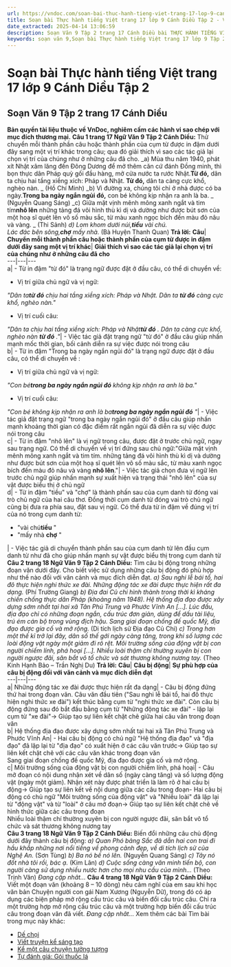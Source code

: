 ```yaml
---
url: https://vndoc.com/soan-bai-thuc-hanh-tieng-viet-trang-17-lop-9-canh-dieu-tap-2-322576
title: Soạn bài Thực hành tiếng Việt trang 17 lớp 9 Cánh Diều Tập 2 - VnDoc.com
date_extracted: 2025-04-14 13:06:59
description: Soạn Văn 9 Tập 2 trang 17 Cánh Diều bài THỰC HÀNH TIẾNG VIỆT gồm phần trả lời chi tiết, đầy đủ, bám sát các câu hỏi, yêu cầu trong SGK (chỉ có trên VnDoc). Mời các bạn tham khảo.
keywords: soạn văn 9,Soạn bài Thực hành tiếng Việt trang 17 lớp 9 Tập 2 Cánh Diều,Soạn bài Thực hành tiếng Việt lớp 9 trang 17 Tập 2 Cánh Diều,soạn văn 9 Tập 2 trang 17 Cánh Diều,Thực hành tiếng Việt trang 17 lớp 9 Tập 2 Cánh Diều,Thực hành tiếng Việt lớp 9 trang 17 Tập 2 Cánh Diều,văn 9,ngữ văn 9,soạn văn 9 Cánh Diều,soạn văn 9 tập 2,giải văn 9,soạn ngữ văn 9,giải ngữ văn 9,giải sgk ngữ văn 9
---
```


# Soạn bài Thực hành tiếng Việt trang 17 lớp 9 Cánh Diều Tập 2
## **Soạn Văn 9 Tập 2 trang 17 Cánh Diều**
**Bản quyền tài liệu thuộc về VnDoc, nghiêm cấm các hành vi sao chép với mục đích thương mại.**
**Câu 1 trang 17 Ngữ Văn 9 Tập 2 Cánh Diều:** Thử chuyển mỗi thành phần câu hoặc thành phần của cụm từ được in đậm dưới đây sang một vị trí khác trong câu; qua đó giải thích vì sao các tác giả lại chọn vị trí của chúng như ở những câu đã cho.
_a\) Mùa thu năm 1940, phát xít Nhật xâm lăng đến Đông Dương để mở thêm căn cứ đánh Đồng minh, thì bọn thực dân Pháp quỳ gối đầu hàng, mở cửa nước ta rước Nhật.**Từ đó,** dân ta chịu hai tầng xiềng xích: Pháp và Nhật. **Từ đó,** dân ta càng cực khổ, nghèo nàn. _
\(Hồ Chí Minh\)
_b\) Vì đường xa, chúng tôi chỉ ở nhà được có ba ngày.**Trong ba ngày ngắn ngủi đó,** con bé không kịp nhận ra anh là ba. _
\(Nguyễn Quang Sáng\)
_c\) Giữa mặt vịnh mênh mông xanh ngắt và tim tím**nhô lên** những tảng đá vôi hình thù kì dị và dường như được bút sơn của một hoạ sĩ quét lên vô số màu sắc, từ màu xanh ngọc bích đến màu đỏ nâu và vàng. _
\(Thi Sảnh\)
_d\) Lom khom dưới núi,**tiều** vài chú._  
_Lác đác bên sông,**chợ** mấy nhà._
\(Bà Huyện Thanh Quan\)
**Trả lời:**
**Câu**| **Chuyển mỗi thành phần câu hoặc thành phần của cụm từ được in đậm dưới đây sang một vị trí khác**| **Giải thích vì sao các tác giả lại chọn vị trí của chúng như ở những câu đã cho**  
---|---|---  
a| \- Từ in đậm "từ đó" là trạng ngữ được đặt ở đầu câu, có thể di chuyển về:
  * Vị trí giữa chủ ngữ và vị ngữ:

_"Dân ta**từ đó** chịu hai tầng xiềng xích: Pháp và Nhật. Dân ta **từ đó** càng cực khổ, nghèo nàn."_
  * Vị trí cuối câu:

_"Dân ta chịu hai tầng xiềng xích: Pháp và Nhật**từ đó** . Dân ta càng cực khổ, nghèo nàn **từ đó** ."_| \- Việc tác giả đặt trạng ngữ "từ đó" ở đầu câu giúp nhấn mạnh mốc thời gian, bối cảnh diễn ra sự việc được nói trong câu  
b| \- Từ in đậm "Trong ba ngày ngắn ngủi đó" là trạng ngữ được đặt ở đầu câu, có thể di chuyển về :
  * Vị trí giữa chủ ngữ và vị ngữ:

_"Con bé**trong ba ngày ngắn ngủi đó** không kịp nhận ra anh là ba."_
  * Vị trí cuối câu:

_"Con bé không kịp nhận ra anh là ba**trong ba ngày ngắn ngủi đó** "_| \- Việc tác giả đặt trạng ngữ "trong ba ngày ngắn ngủi đó" ở đầu câu giúp nhấn mạnh khoảng thời gian có đặc điểm rất ngắn ngủi đã diễn ra sự việc được nói trong câu  
c| \- Từ in đậm "nhô lên" là vị ngữ trong câu, được đặt ở trước chủ ngữ, ngay sau trạng ngữ. Có thể di chuyển về vị trí đứng sau chủ ngữ:"Giữa mặt vịnh mênh mông xanh ngắt và tim tím. những tảng đá vôi hình thù kì dị và dường như được bút sơn của một hoạ sĩ quét lên vô số màu sắc, từ màu xanh ngọc bích đến màu đỏ nâu và vàng **nhô lên**."| \- Việc tác giả chọn đưa vị ngữ lên trước chủ ngữ giúp nhấn mạnh sự xuất hiện và trạng thái "nhô lên" của sự vật được biểu thị ở chủ ngữ  
d| \- Từ in đậm "tiều" và "chợ" là thành phấn sau của cụm danh từ đóng vai trò chủ ngữ của hai câu thơ. Đồng thời cụm danh từ đóng vai trò chủ ngữ cũng bị đưa ra phía sau, đặt sau vị ngữ. Có thể đưa từ in đậm về đúng vị trí của nó trong cụm danh từ:
  * "vài chú**tiều** "
  * "mấy nhà **chợ** "

| \- Việc tác giả di chuyển thành phần sau của cụm danh từ lên đầu cụm danh từ như đã cho giúp nhấn mạnh sự vật được biểu thị trong cụm danh từ  
**Câu 2 trang 18 Ngữ Văn 9 Tập 2 Cánh Diều:** Tìm câu bị động trong những đoạn văn dưới đây. Cho biết việc sử dụng những câu bị động đó phù hợp như thế nào đối với văn cảnh và mục đích diễn đạt.
_a\) Sau nghi lễ bái tổ, hai đô thực hiện nghi thức xe đài. Những động tác xe đài được thực hiện rất đa dạng._
\(Phí Trường Giang\)
_b\) Địa đai Củ chi hình thành trong thời kì kháng chiến chống thực dân Pháp \(khoảng năm 1948\). Hệ thống địa đạo được xây dựng sớm nhất tại hai xã Tân Phú Trung và Phước Vĩnh An \[…\]. Lúc đầu, địa đạo chỉ có những đoạn ngắn, cấu trúc đơn giản, dùng để dấu tài liệu, trú ém cán bộ trong vùng địch hậu. Sang giai đoạn chống đế quốc Mỹ, địa đạo được gia cố và mở rộng._
\(Di tích lịch sử Địa đạo Củ Chi\)
_c\) Trong hơn một thế kỉ trở lại đây, dân số thế gới ngày càng tăng, trong khi số lượng các loài động vật ngày một giảm đi rõ rệt. Môi trường sống của động vật bị con người chiếm lính, phá hoại \[…\]. Nhiều loài thậm chí thường xuyên bị con người ngược đãi, săn bắt vô tổ chức và sát thương không nương tay._
\(Theo Kinh Hạnh Bảo – Trần Nghị Du\)
**Trả lời:**
**Câu**| **Câu bị động**| **Sự phù hợp của câu bị động đối với văn cảnh và mục đích diễn đạt**  
---|---|---  
a| Những động tác xe đài được thực hiện rất đa dạng| \- Câu bị động đứng thứ hai trong đoạn văn. Câu văn đầu tiên \("Sau nghi lễ bái tổ, hai đô thực hiện nghi thức xe đài"\) kết thúc bằng cụm từ "nghi thức xe đài". Còn câu bị động đứng sau đó bắt đầu bằng cụm từ "Những động tác xe đài" - lặp lại cụm từ "xe đài"→ Giúp tạo sự liên kết chặt chẽ giữa hai câu văn trong đoạn văn  
b| Hệ thống địa đạo được xây dựng sớm nhất tại hai xã Tân Phú Trung và Phước Vĩnh An| \- Hai câu bị động có chủ ngữ "Hệ thống địa đạo" và "địa đạo" đã lặp lại từ "địa đạo" có xuất hiện ở các câu văn trước→ Giúp tạo sự liên kết chặt chẽ với các câu văn khác trong đoạn văn  
Sang giai đoạn chống đế quốc Mỹ, địa đạo được gia cố và mở rộng.  
c| Môi trường sống của động vật bị con người chiếm lính, phá hoại| \- Câu mở đoạn có nội dung nhận xét về dân số \(ngày càng tăng\) và số lượng động vật \(ngày một giảm\). Nhận xét này được phát triển là làm rõ ở hai câu bị động→ Giúp tạo sự liên kết về nội dung giữa các câu trong đoạn\- Hai câu bị động có chủ ngữ "Môi trường sống của động vật" và "Nhiều loài" đã lặp lại từ "động vật" và từ "loài" ở câu mở đoạn→ Giúp tạo sự liên kết chặt chẽ về hình thức giữa các câu trong đoạn  
Nhiều loài thậm chí thường xuyên bị con người ngược đãi, săn bắt vô tổ chức và sát thương không nương tay  
**Câu 3 trang 18 Ngữ Văn 9 Tập 2 Cánh Diều:** Biến đổi những câu chủ động dưới đây thành câu bị động:
_a\) Quan Phó bảng Sắc đã dẫn hai con trai đi hầu khắp những nơi nổi tiếng về phong cảnh đẹp, về di tích lịch sử của Nghệ An._
\(Sơn Tùng\)
_b\) Ba nó bế nó lên._
\(Nguyễn Quang Sáng\)
_c\) Tây nó đốt nhà tôi rồi, bác ạ._
\(Kim Lân\)
_d\) Cuộc sống càng văn minh tiến bộ, con người càng sử dụng nhiều nước hơn cho mọi nhu cầu của mình…_
\(Theo Trịnh Văn\)
_Đang cập nhât..._
**Câu 4 trang 18 Ngữ Văn 9 Tập 2 Cánh Diều:** Viết một đoạn văn \(khoảng 8 – 10 dòng\) nêu cảm nghĩ của em sau khi học văn bản Chuyện người con gái Nam Xương \(Nguyễn Dữ\), trong đó có áp dụng các biện pháp mở rộng cấu trúc câu và biến đổi cấu trúc câu. Chỉ ra một trường hợp mở rộng cấu trúc câu và một trường hợp biến đổi cấu trúc câu trong đoạn văn đã viết.
_Đang cập nhât..._
Xem thêm các bài Tìm bài trong mục này khác:
  * [Dế chọi](</soan-bai-de-choi-lop-9-canh-dieu-322581>)
  * [Viết truyện kể sáng tạo](</soan-bai-viet-truyen-ke-sang-tao-lop-9-canh-dieu-322597>)
  * [Kể một câu chuyện tưởng tượng](</soan-bai-ke-mot-cau-chuyen-tuong-tuong-lop-9-canh-dieu-322601>)
  * [Tự đánh giá: Gói thuốc lá](</soan-bai-goi-thuoc-la-lop-9-canh-dieu-322607>)

